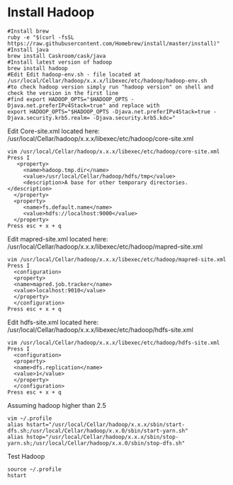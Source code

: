 # Install Hadoop

````shell
#Install brew
ruby -e "$(curl -fsSL https://raw.githubusercontent.com/Homebrew/install/master/install)"
#Install java
brew install Caskroom/cask/java
#Install latest version of hadoop
brew install hadoop
#Edit Edit hadoop-env.sh - file located at /usr/local/Cellar/hadoop/x.x.x/libexec/etc/hadoop/hadoop-env.sh
#to check hadoop version simply run "hadoop version" on shell and check the version in the first line
#find export HADOOP_OPTS="$HADOOP_OPTS -Djava.net.preferIPv4Stack=true" and replace with
export HADOOP_OPTS="$HADOOP_OPTS -Djava.net.preferIPv4Stack=true -Djava.security.krb5.realm= -Djava.security.krb5.kdc="
````

Edit Core-site.xml 
located here: /usr/local/Cellar/hadoop/x.x.x/libexec/etc/hadoop/core-site.xml 

````shell
vim /usr/local/Cellar/hadoop/x.x.x/libexec/etc/hadoop/core-site.xml
Press I
   <property>
     <name>hadoop.tmp.dir</name>
     <value>/usr/local/Cellar/hadoop/hdfs/tmp</value>
     <description>A base for other temporary directories.</description>
  </property>
  <property>
     <name>fs.default.name</name>                                     
     <value>hdfs://localhost:9000</value>                             
  </property> 
Press esc + x + q
````
Edit mapred-site.xml
located here: /usr/local/Cellar/hadoop/x.x.x/libexec/etc/hadoop/mapred-site.xml

````shell
vim /usr/local/Cellar/hadoop/x.x.x/libexec/etc/hadoop/mapred-site.xml
Press I
  <configuration>
  <property>
  <name>mapred.job.tracker</name>
  <value>localhost:9010</value>
  </property>
  </configuration>
Press esc + x + q
````
Edit hdfs-site.xml
located here: /usr/local/Cellar/hadoop/x.x.x/libexec/etc/hadoop/hdfs-site.xml
````shell
vim /usr/local/Cellar/hadoop/x.x.x/libexec/etc/hadoop/hdfs-site.xml
Press I
  <configuration>
  <property>
  <name>dfs.replication</name>
  <value>1</value>
  </property>
  </configuration>
Press esc + x + q
````
Assuming hadoop higher than 2.5 
```shell
vim ~/.profile 
alias hstart="/usr/local/Cellar/hadoop/x.x.x/sbin/start-dfs.sh;/usr/local/Cellar/hadoop/x.x.0/sbin/start-yarn.sh"
alias hstop="/usr/local/Cellar/hadoop/x.x.x/sbin/stop-yarn.sh;/usr/local/Cellar/hadoop/x.x.0/sbin/stop-dfs.sh"
````
Test Hadoop
```shell
source ~/.profile
hstart
```


